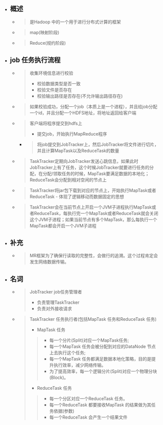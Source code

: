 

- ## 概述
    - > 是Hadoop 中的一个用于进行分布式计算的框架
    - > map(映射阶段) 
    - > Reduce(规约阶段)

- ## job 任务执行流程
    - > 收集环境信息进行校验
        > - 校验数据类型是否一致
        > - 校验文件是否存在
        > - 校验输出路径是否存在(不允许输出路径存在)
    - > 如果校验成功，分配一个job（本质上是一个进程），并且给job分配一个id，并且分配一个HDFS地址，将地址返回给客户端
    - > 客户端将程序提交到hdfs上
        > - 提交job，开始执行MapReduce程序
        - > 将job提交到JobTracker上，然后JobTracker将文件进行切片，并且计算MapTask以及ReduceTask的数量
    - > TaskTracker定期向JobTracker发送心跳信息，如果此时JobTracker上有了任务，这个时候JobTracker就要进行任务的分配，在分配/领取任务的时候，MapTask要满足数据的本地化；ReduceTask会分配到相对空闲的节点上
    - > TaskTracker将jar包下载到对应的节点上，开始执行MapTask或者ReduceTask - 体现了逻辑移动而数据固定的思想
    - > TaskTracker会在当前节点上开启一个JVM子进程执行MapTask或者ReduceTask，每执行完一个MapTask或者ReduceTask就会关闭这个JVM子进程；如果当前节点有多个MapTask，那么每执行一个MapTask都会开启一个JVM子进程

- ## 补充
    - > MR框架为了确保行读取的完整性，会做行的追溯。这个过程肯定会发生网络数据传输。

- ## 名词
    - > <ResourceManager>JobTracker job任务管理者
        > - 负责管理TaskTracker 
        > - 负责对外接收请求
    - > <NodeManager>TaskTracker 任务执行者(包括MapTask 任务和ReduceTask 任务)
        > - MapTask 任务
        >> - 每一个分片(Split)对应一个MapTask任务; 
        >> - 每一个MapTask 任务会被分配到对应的DataNode 节点上去执行这个任务;
        >> - 每一个MapTask 任务都满足数据本地化策略，目的是提升执行效率，减少网络传输。
        >> - 为了提高效率，每一个逻辑分片(Split)对应一个物理分块(Block)。
        > - ReduceTask 任务
        >> - 每一个分区对应一个ReduceTask 任务。
        >> - 每一个ReduceTask 都要接收MapTask 的结果做为其任务依据(参数)
        >> - 每一个ReduceTask 会产生一个结果文件









